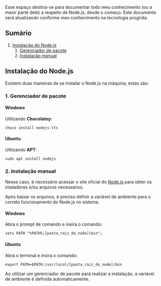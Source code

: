 Esse espaço destina-se para documentar todo meu conhecimento (ou a maior parte dele) a respeito de Node.js, desde o começo. Este documento será atualizando conforme meu conhecimento na tecnologia progrida.

## Sumário
1. [Instalação do Node.js](#instalação-do-node.js)
    1. [Gerenciador de pacote](#1.-gerenciador-de-pacote)
    2. [Instalação manual](#2.-instalação-manual)
    
    
## Instalação do Node.js

Existem duas maneiras de se instalar o Node.js na máquina, estas são:

### 1. Gerenciador de pacote

#### Windows

Utilizando **Chocolatey:**

`choco install nodejs-lts`

#### Ubuntu

Utilizando **APT**:

`sudo apt install nodejs`

### 2. Instalação manual

Nesse caso, é necessário acessar o site oficial do [Node.js](https://nodejs.org/en/) para obter os intaladores e/ou arquivos necessários.

Após baixar os arquivos, é preciso definir a variável de ambiente para o correto funcionamento do Node.js no sistema.

#### Windows

Abra o prompt de comando e insira o comando:

`setx PATH "%PATH%;[pasta_raiz_do_node]\bin";`

#### Ubuntu

Abra o terminal e insira o comando:

`export PATH=$PATH:/usr/local/[pasta_raiz_do_node]/bin`

Ao utilizar um gerenciador de pacote para realizar a instalação, a variável de ambiente é definida automaticamente.
